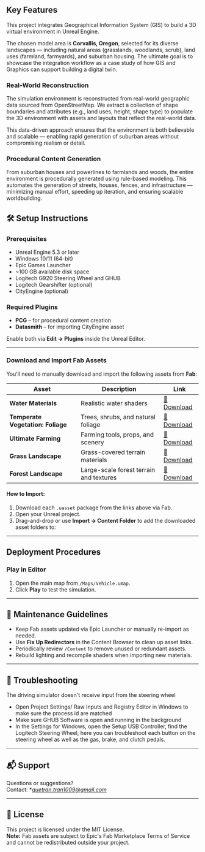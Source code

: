 

## Key Features

This project integrates Geographical Information System (GIS) to build a 3D virtual environment in Unreal Engine.

The chosen model area is **Corvallis, Oregon**, selected for its diverse landscapes — including natural areas (grasslands, woodlands, scrub), land uses (farmland, farmyards), and suburban housing. The ultimate goal is to showcase the integration workflow as a case study of how GIS and Graphics can support building a digital twin.

### Real-World Reconstruction

The simulation environment is reconstructed from real-world geographic data sourced from OpenStreetMap. We extract a collection of shape boundaries and attributes (e.g., land uses, height, shape type) to populate the 3D environment with assets and layouts that reflect the real-world data.

This data-driven approach ensures that the environment is both believable and scalable — enabling rapid generation of suburban areas without compromising realism or detail.

### Procedural Content Generation

From suburban houses and powerlines to farmlands and woods, the entire environment is procedurally generated using rule-based modeling. This automates the generation of streets, houses, fences, and infrastructure — minimizing manual effort, speeding up iteration, and ensuring scalable worldbuilding.

## 🛠 Setup Instructions

### Prerequisites

- Unreal Engine 5.3 or later
- Windows 10/11 (64-bit)
- Epic Games Launcher
- ~100 GB available disk space
- Logitech G920 Steering Wheel and GHUB
- Logitech Gearshifter (optional)
- CityEngine (optional)

### Required Plugins

- **PCG** – for procedural content creation
- **Datasmith** – for importing CityEngine asset

Enable both via **Edit → Plugins** inside the Unreal Editor.

---

###  Download and Import Fab Assets

You’ll need to manually download and import the following assets from **Fab**:

| Asset | Description | Link |
|-------|-------------|------|
| **Water Materials** | Realistic water shaders | [🔗 Download](https://www.fab.com/listings/063155ea-d9d2-4f29-b09f-33270b0bc861) |
| **Temperate Vegetation: Foliage** | Trees, shrubs, and natural foliage | [🔗 Download](https://www.fab.com/listings/6a5ae8db-d80f-4b23-b276-87da390cfe56) |
| **Ultimate Farming** | Farming tools, props, and scenery | [🔗 Download](https://www.fab.com/listings/b0041daf-350c-44b3-a23c-c58254f1d59d) |
| **Grass Landscape** | Grass-covered terrain materials | [🔗 Download](https://www.fab.com/listings/029abeaf-f109-4a66-9761-98ed53a511bb) |
| **Forest Landscape** | Large-scale forest terrain and textures | [🔗 Download](https://www.fab.com/listings/92c16f34-474e-4750-9ad2-a02b1aa9beb2) |

#### How to Import:
1. Download each `.uasset` package from the links above via Fab.
2. Open your Unreal project.
3. Drag-and-drop or use **Import → Content Folder** to add the downloaded asset folders to:

---

##  Deployment Procedures

### Play in Editor

1. Open the main map from `/Maps/Vehicle.umap`.
2. Click **Play** to test the simulation.

---

## 🔧 Maintenance Guidelines

- Keep Fab assets updated via Epic Launcher or manually re-import as needed.
- Use **Fix Up Redirectors** in the Content Browser to clean up asset links.
- Periodically review `/Content` to remove unused or redundant assets.
- Rebuild lighting and recompile shaders when importing new materials.

---

## 🧰 Troubleshooting

The driving simulator doesn't receive input from the steering wheel
* Open Project Settings/ Raw Inputs and Registry Editor in Windows to make sure the process id are matched
* Make sure GHUB Software is open and running in the background
* In the Settings for Windows, open the Setup USB Controller, find the Logitech Steering Wheel, here you can troubleshoot each button on the steering wheel as well as the gas, brake, and clutch pedals.



---

## 📬 Support

Questions or suggestions?  
Contact: **quetran.tran1009@gmail.com*  

---

## 📄 License

This project is licensed under the MIT License.  
**Note:** Fab assets are subject to Epic's Fab Marketplace Terms of Service and cannot be redistributed outside your project.


